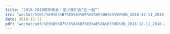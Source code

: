 ```yaml
---
title: "2018-2019跨年晚会：至少我们会“在一起”"
src: "wechat/html/%E9%85%B7%E5%84%BF%E8%AE%BA%E5%9D%9B_2018-12-11_2018-2019%E8%B7%A8%E5%B9%B4%E6%99%9A%E4%BC%9A%EF%BC%9A%E8%87%B3%E5%B0%91%E6%88%91%E4%BB%AC%E4%BC%9A%E2%80%9C%E5%9C%A8%E4%B8%80%E8%B5%B7%E2%80%9D.html"
date: 2018-12-11
pdf: "wechat/pdf/%E9%85%B7%E5%84%BF%E8%AE%BA%E5%9D%9B_2018-12-11_2018-2019%E8%B7%A8%E5%B9%B4%E6%99%9A%E4%BC%9A%EF%BC%9A%E8%87%B3%E5%B0%91%E6%88%91%E4%BB%AC%E4%BC%9A%E2%80%9C%E5%9C%A8%E4%B8%80%E8%B5%B7%E2%80%9D.pdf"
---
```

